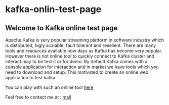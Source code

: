 # kafka-onlin-test-page

## Welcome to  Kafka online test page

Apache Kafka is very popular streaming platform in software industry which is distributed, higly scalable, fault tolerant and reselient.
There are many tools and resources available now days as Kafka has become very popular.
However there is not online tool to quickly connect to Kafka cluster and interact may to be test it or for demo.
By default Kafka comes with a console application for interaction and in market we have tools which you need to download and setup.
This motivated to create an online web application to test kafka.

You can play with such an online tool [here](https://www.gauravsalvi.com/kafka-online-test/)

Feel free to contact me at : [mail](mailto:mail@gorodev.com)

